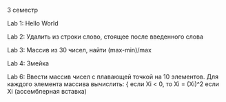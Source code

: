3 семестр

Lab 1: Hello World

Lab 2: Удалить из строки слово, стоящее после введенного слова

Lab 3: Массив из 30 чисел, найти (max-min)/max

Lab 4: Змейка

Lab 6: Ввести массив чисел с плавающей точкой на 10 элементов. 
Для каждого элемента массива вычислить: { если Xi < 0, то Хi = (Xi)^2 если Xi (ассемблерная вставка)

